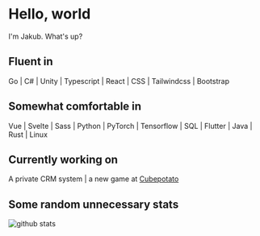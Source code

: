 # Hello, world

I'm Jakub. What's up?

## Fluent in
Go | C# | Unity | Typescript | React | CSS | Tailwindcss | Bootstrap

## Somewhat comfortable in
Vue | Svelte | Sass | Python | PyTorch | Tensorflow | SQL | Flutter | Java | Rust | Linux

## Currently working on
A private CRM system | a new game at [Cubepotato](https://cubepotato.eu)





## Some random unnecessary stats

![github stats](https://github-readme-stats.vercel.app/api?username=piratehacker&count_private=true)
